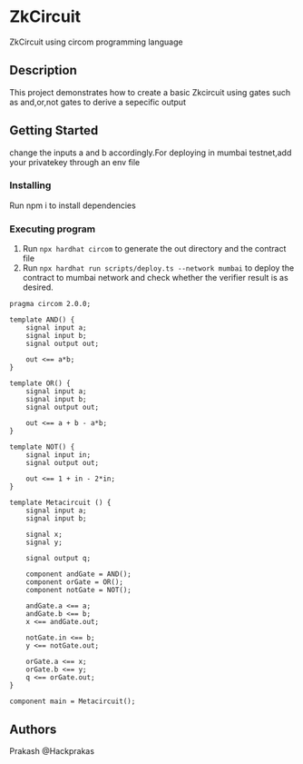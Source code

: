 # ZkCircuit
ZkCircuit using circom programming language


## Description
This project demonstrates how to create a basic Zkcircuit using gates such as and,or,not gates to derive a sepecific output

## Getting Started
change the inputs a and b accordingly.For deploying in mumbai testnet,add your privatekey through an env file

### Installing
Run npm i to install dependencies

### Executing program

1. Run ``` npx hardhat circom ``` to generate the out directory and the contract file
2. Run ``` npx hardhat run scripts/deploy.ts --network mumbai ``` to deploy the contract to mumbai network and check whether the verifier result is as desired.
```
pragma circom 2.0.0;

template AND() {
    signal input a;
    signal input b;
    signal output out;

    out <== a*b;
}

template OR() {
    signal input a;
    signal input b;
    signal output out;

    out <== a + b - a*b;
}

template NOT() {
    signal input in;
    signal output out;

    out <== 1 + in - 2*in;
}

template Metacircuit () {  
    signal input a;
    signal input b;

    signal x;
    signal y;

    signal output q;

    component andGate = AND();
    component orGate = OR();
    component notGate = NOT();

    andGate.a <== a;
    andGate.b <== b;
    x <== andGate.out;

    notGate.in <== b;
    y <== notGate.out;

    orGate.a <== x;
    orGate.b <== y;
    q <== orGate.out;
}

component main = Metacircuit();
```

## Authors
Prakash
@Hackprakas

